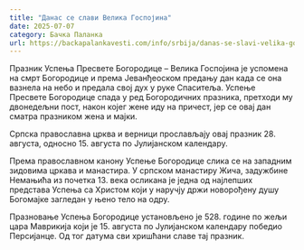 ```yaml
---
title: "Данас се слави Велика Госпојина"
date: 2025-07-07
category: Бачка Паланка
url: https://backapalankavesti.com/info/srbija/danas-se-slavi-velika-gospojina2/
---
```


Празник Успења Пресвете Богородице – Велика Госпојина је успомена на смрт Богородице и према Јеванђеоском предању дан када се она вазнела на небо и предала свој дух у руке Спаситеља. Успење Пресвете Богородице спада у ред Богородичних празника, претходи му двонедељни пост, након којег жене иду на причест, јер се овај дан сматра празником жена и мајки.

Српска православна црква и верници прослављају овај празник 28. августа, односно 15. августа по Јулијанском календару.

Према православном канону Успење Богородице слика се на западним зидовима цркава и манастира. У српском манастиру Жича, задужбине Немањића из почетка 13. века осликана је једна од најлепших представа Успења са Христом који у наручју држи новорођену душу Богомајке загледан у њено тело на одру.

Празновање Успења Богородице установљено је 528. године по жељи цара Маврикија који је 15. августа по Јулијанском календару победио Персијанце. Од тог датума сви хришћани славе тај празник.
